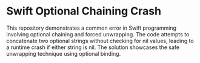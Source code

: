# Swift Optional Chaining Crash
This repository demonstrates a common error in Swift programming involving optional chaining and forced unwrapping.  The code attempts to concatenate two optional strings without checking for nil values, leading to a runtime crash if either string is nil. The solution showcases the safe unwrapping technique using optional binding.